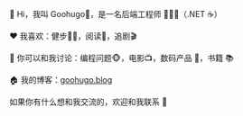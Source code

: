 <!--
**haoz0x139/haoz0x139** is a ✨ _special_ ✨ repository because its `README.md` (this file) appears on your GitHub profile.

Here are some ideas to get you started:

- 🔭 I’m currently working on ...
- 🌱 I’m currently learning ...
- 👯 I’m looking to collaborate on ...
- 🤔 I’m looking for help with ...
- 💬 Ask me about ...
- 📫 How to reach me: ...
- 😄 Pronouns: ...
- ⚡ Fun fact: ...
- 我目前正在学习一个新的语言: ASP.NET Core
-->


👋 Hi，我叫 Goohugo🤣，是一名后端工程师 👨🏻‍💻（.NET ☕️）

❤️ 我喜欢：健步🏃🏻，阅读📖，追剧🎬

💬 你可以和我讨论：编程问题🐵，电影📺，数码产品 📱，书籍 📚

🏠 我的博客：[goohugo.blog](https://goohugo.github.io/)

如果你有什么想和我交流的，欢迎和我联系 💬
